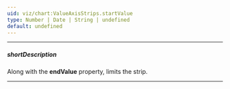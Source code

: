 ```yaml
---
uid: viz/chart:ValueAxisStrips.startValue
type: Number | Date | String | undefined
default: undefined
---
```

---
##### shortDescription
Along with the **endValue** property, limits the strip.

---
